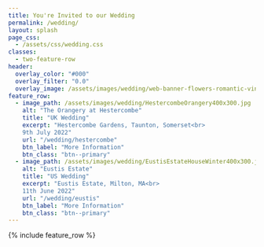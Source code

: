 ```yaml
---
title: You're Invited to our Wedding
permalink: /wedding/
layout: splash
page_css:
  - /assets/css/wedding.css
classes:
  - two-feature-row
header:
  overlay_color: "#000"
  overlay_filter: "0.0"
  overlay_image: /assets/images/wedding/web-banner-flowers-romantic-vintage.jpg
feature_row:
  - image_path: /assets/images/wedding/HestercombeOrangery400x300.jpg
    alt: "The Orangery at Hestercombe"
    title: "UK Wedding"
    excerpt: "Hestercombe Gardens, Taunton, Somerset<br>
    9th July 2022"
    url: "/wedding/hestercombe"
    btn_label: "More Information"
    btn_class: "btn--primary"
  - image_path: /assets/images/wedding/EustisEstateHouseWinter400x300.jpg
    alt: "Eustis Estate"
    title: "US Wedding"
    excerpt: "Eustis Estate, Milton, MA<br>
    11th June 2022"
    url: "/wedding/eustis"
    btn_label: "More Information"
    btn_class: "btn--primary"
---
```


{% include feature_row %}
